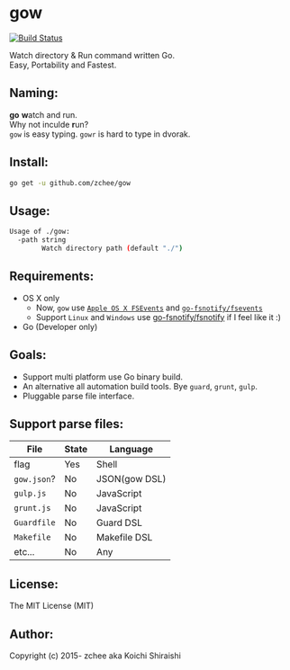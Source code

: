 # gow
[![Build Status](https://travis-ci.org/zchee/gow.svg?branch=master)](https://travis-ci.org/zchee/gow)

Watch directory & Run command written Go.  
Easy, Portability and Fastest.

## Naming:
**go** **w**atch and run.  
Why not inculde **r**un?  
`gow` is easy typing. `gowr` is hard to type in dvorak.

## Install:
```bash
go get -u github.com/zchee/gow
```

## Usage:
```bash
Usage of ./gow:
  -path string
        Watch directory path (default "./")
```

## Requirements:
- OS X only
  - Now, `gow` use [`Apple OS X FSEvents`](https://developer.apple.com/library/mac/documentation/Darwin/Reference/FSEvents_Ref/) and [`go-fsnotify/fsevents`](https://github.com/go-fsnotify/fsevents)
  - Support `Linux` and `Windows` use [go-fsnotify/fsnotify](https://github.com/go-fsnotify/fsnotify) if I feel like it :)
- Go (Developer only)

## Goals:
- Support multi platform use Go binary build.
- An alternative all automation build tools. Bye `guard`, `grunt`, `gulp`.
- Pluggable parse file interface.

## Support parse files:

| File        | State | Language      |
|-------------|-------|---------------|
| flag        | Yes   | Shell         |
| `gow.json`? | No    | JSON(gow DSL) |
| `gulp.js`   | No    | JavaScript    |
| `grunt.js`  | No    | JavaScript    |
| `Guardfile` | No    | Guard DSL     |
| `Makefile`  | No    | Makefile DSL  |
| etc...      | No    | Any           |

## License:
The MIT License (MIT)

## Author:
Copyright (c) 2015- zchee aka Koichi Shiraishi
